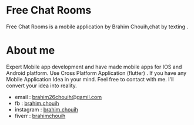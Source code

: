 # Free Chat Rooms 
Free Chat Rooms is a mobile application by Brahim Chouih,chat by texting .

# About me
Expert Mobile app development and have made mobile apps for IOS and Android platform. Use Cross Platform Application (flutter) .
If you have any Mobile Application Idea in your mind.
Feel free to contact with me. I'll convert your idea into reality.
 - email : brahim26chouih@gamil.com
 - fb : [brahim.chouih](https://www.facebook.com/brahim.chouih/)
 - instagram : [brahim.chouih](https://www.instagram.com/brahim.chouih/)
 - fiverr : [brahimchouih](https://www.fiverr.com/brahimchouih)
